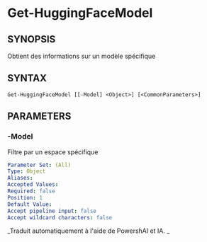 ﻿---
external help file: powershai-help.xml
schema: 2.0.0
powershai: true
---

# Get-HuggingFaceModel

## SYNOPSIS <!--!= @#Synop !-->
Obtient des informations sur un modèle spécifique

## SYNTAX <!--!= @#Syntax !-->

```
Get-HuggingFaceModel [[-Model] <Object>] [<CommonParameters>]
```

## PARAMETERS <!--!= @#Params !-->

### -Model
Filtre par un espace spécifique

```yml
Parameter Set: (All)
Type: Object
Aliases: 
Accepted Values: 
Required: false
Position: 1
Default Value: 
Accept pipeline input: false
Accept wildcard characters: false
```




<!--PowershaiAiDocBlockStart-->
_Traduit automatiquement à l'aide de PowershAI et IA. 
_
<!--PowershaiAiDocBlockEnd-->
